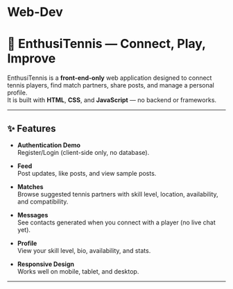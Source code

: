 # Web-Dev
# 🎾 EnthusiTennis — Connect, Play, Improve

EnthusiTennis is a **front-end-only** web application designed to connect tennis players, find match partners, share posts, and manage a personal profile.  
It is built with **HTML**, **CSS**, and **JavaScript** — no backend or frameworks.

---

## ✨ Features

- **Authentication Demo**  
  Register/Login (client-side only, no database).

- **Feed**  
  Post updates, like posts, and view sample posts.

- **Matches**  
  Browse suggested tennis partners with skill level, location, availability, and compatibility.

- **Messages**  
  See contacts generated when you connect with a player (no live chat yet).

- **Profile**  
  View your skill level, bio, availability, and stats.

- **Responsive Design**  
  Works well on mobile, tablet, and desktop.

---


